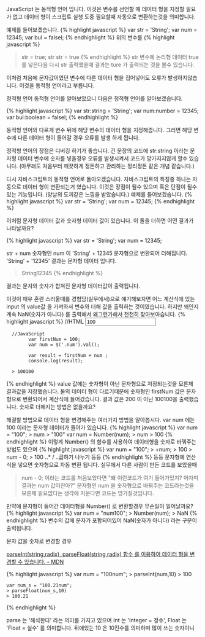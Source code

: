 JavaScript 는 동적형 언어 입니다.
이것은 변수를 선언할 때 데이터 형을 지정할 필요가 없고 
데이터 형이 스크립트 실행 도중 필요할때 자동으로 변환하는것을 의미합니다.

예제를 들어보겠습니다.
{% highlight javascript %}
  var str = 'String';
  var num = 12345;
  var bul = falsel;
{% endhighlight %}
위의 변수를
{% highlight javascript %}
  > str = true;
  > str
  > str = true
{% endhighlight %}
str 변수에 논리형 데이터 true 를 넣은다음 다시 str 출력했을때 결과는
> ture 가 출력되는 것을 볼수 있습니다.

이처럼 처음에 문자값이였던 변수에 다른 데이터 형을 집어넣어도 오류가 발생하지않습니다.
이것을 동적형 언어라고 부릅니다.

정적형 언어
동적형 언어를 알아보았으니 다음은 정적형 언어를 알아보겠습니다.

{% highlight javascript %}
  var str:string = 'String';
  var num:number = 12345;
  var bul:boolean = falsel;
{% endhighlight %}

동적형 언어와 다르게 변수 뒤에 해당 변수의 데이터 형을 지정해줍니다.
그러면 해당 변수에 다른 데이터 형이 들어갈 경우 오류를 발생 하게 됩니다.

정적형 언어의 장점은 디버깅 하기가 좋습니다.
긴 문장의 코드에 str:string 이라는 문자형 데이터 변수에
숫자를 넣을경우 오류를 발생시켜서 코드가 망가지지않게 할수 있습니다.
(아무래도 처음부터 깨끗하게 정돈하고 관리하는 정리정돈 같은 개념 같습니다.)


다시 자바스크립트의 동적형 언어로 돌아오겠습니다.
자바스크립트의 특징중 하나는 자동으로 데이터 형이 변환되는거 였습니다.
이것은 장점이 될수 있으며 혹은 단점이 될수있는 기능입니다. (양날의 도끼같은 느낌을 받았습니다.)
예제를 들어보겠습니다.
{% highlight javascript %}
  var str = 'String';
  var num = 12345;
{% endhighlight %}

이처럼 문자형 데이터 값과 숫자형 데이터 값이 있습니다.
이 둘을 더하면 어떤 결과가 나타날까요?

{% highlight javascript %}
  var str = 'String';
  var num = 12345;
  
  str + num
  숫자형인 num 이
  'String' + 12345
  문자형으로 변환되어 더해집니다.
  'String' + '12345'
  결과는 문자형 데이터 입니다.
  > String12345
{% endhighlight %}

결과는 문자와 숫자가 합쳐진 문자형 데이터값이 출력됩니다.

이것이 매우 혼란 스러울때를 경험담(실무에서)으로 얘기해보자면
어느 계산식에 있는 input 의 value값 을 가져와서 변수와 더해 값을 출력하는 것이였습니다. 
하지만 왜인지 계속 NaN(숫자가 아니다) 를 출력해서 왜그런가해서 천천히 찾아보아습니다.
{% highlight javascript %}
      //HTML
      <input value="100" class="num">
    
      //JavaScript
			var firstNum = 100;
			var num = $('.num').val();
			
			var result = firstNum + num ;
			console.log(result);
      
      > 100100
{% endhighlight %}
value 값에는 숫자형이 아닌 문자형으로 저장되는것을 모른체 결과값을 저장했습니다.
둘의 데이터 형이 다르기때문에 숫자형인 firstNum 값은 문자형으로 변환되어서 계산식에 들어갔습니다.
결과 값은 200 이 아닌 100100을 출력했습니다. 
숫자로 더해지는 방법은 없을까요?

해결할 방법으로 데이터 형을 변경해주는 여러가지 방법을 알아봅시다.
var num 에는 100 이라는 문자형 데이터가 들어가 있습니다.
{% highlight javascript %}
	var num = "100";
	> num
	> "100"
	var num = Number(num);
	> num
	> 100
{% endhighlight %}
이렇게 Number() 의 함수를 사용하여 데이터형을 숫자로 바꿔주는 방법도 있으며
{% highlight javascript %}
	var num = "100";
	> +num;
	> 100
	> num  - 0;
	> 100
	..* / ..곱하기 나누기 등등
{% endhighlight %}
등등 문자형에 연산식을 넣으면 숫자형으로 자동 변환 됩니다.
실무에서 다른 사람이 만든 코드를 보았을때
>num - 0; 이라는 코드를 처음보았다면 "왜 이런코드가 여기 들어가있지? 어차피 결과는 num 값이잔아?"
문자형인 num 을 숫자형으로 바꿔주는 코드라는것을 모른체 필요없다는 생각에 지운다면 코드는 망가질것입니다.

만약에 문자형이 들어간 데이터형을 Number() 로 변환할경우 무슨일이 일어날까요?
{% highlight javascript %}
	var num = "num100";
	> Number(num);
	> NaN
{% endhighlight %}
변수의 값에 문자가 포함되어있어 NaN(숫자가 아니다) 라는 구문이 출력됩니다.

문자 값을 숫자로 변경할 경우
<div class="pro-txt">
	<a href="https://developer.mozilla.org/ko/docs/Web/JavaScript/Reference/Global_Objects/parseInt" target="_blank">parseInt(string,radix), parseFloat(string,radix) 함수 를 이용하여 데이터 형을 변경할 수 있습니다. - MDN</a>
</div>

{% highlight javascript %}
	var num = "100num";
	> parseInt(num,10)
	> 100

	var num_s = "100.21num";
	> parseFloat(num_s,10)
	> 100.21
{% endhighlight %}

parse 는 '해석한다' 라는 의미를 가지고 있으며 
Int 는 'Integer = 정수', Float 는 'Float = 실수' 를 의미합니다.
뒤에있는 10 은 10진수를 의미하며 많이 쓰는 숫자이니 
